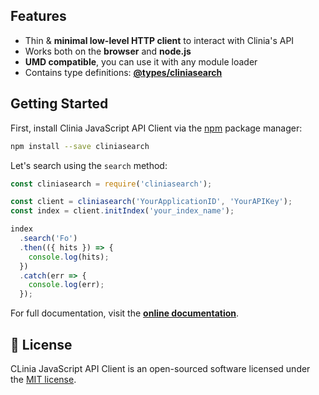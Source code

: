 ## Features

- Thin & **minimal low-level HTTP client** to interact with Clinia's API
- Works both on the **browser** and **node.js**
- **UMD compatible**, you can use it with any module loader
- Contains type definitions: **[@types/cliniasearch](https://www.npmjs.com/package/@types/cliniasearch)**

## Getting Started

First, install Clinia JavaScript API Client via the [npm](https://www.npmjs.com/get-npm) package manager:

```bash
npm install --save cliniasearch
```

Let's search using the `search` method:

```js
const cliniasearch = require('cliniasearch');

const client = cliniasearch('YourApplicationID', 'YourAPIKey');
const index = client.initIndex('your_index_name');

index
  .search('Fo')
  .then(({ hits }) => {
    console.log(hits);
  })
  .catch(err => {
    console.log(err);
  });
```

For full documentation, visit the **[online documentation](TODO)**.

## 📄 License

CLinia JavaScript API Client is an open-sourced software licensed under the [MIT license](LICENSE).

